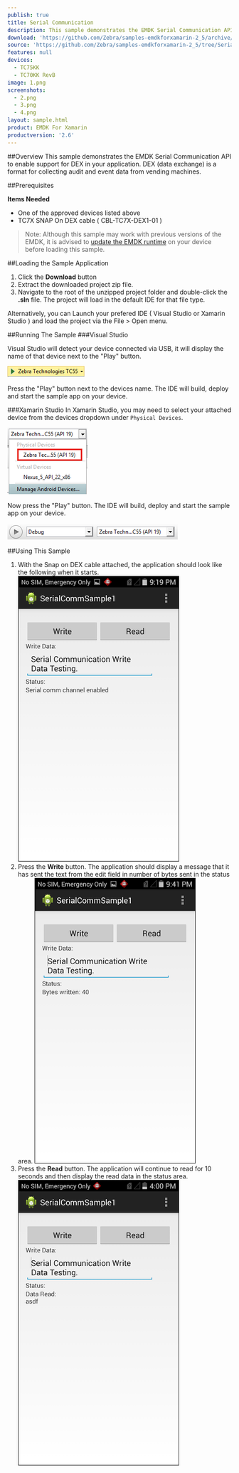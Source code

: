 ```yaml
---
publish: true
title: Serial Communication
description: This sample demonstrates the EMDK Serial Communication API to enable support for DEX in your application. DEX (data exchange) is a format for collecting audit and event data from vending machines.
download: 'https://github.com/Zebra/samples-emdkforxamarin-2_5/archive/SerialCommSample1.zip'
source: 'https://github.com/Zebra/samples-emdkforxamarin-2_5/tree/SerialCommSample1'
features: null
devices:
  - TC75KK
  - TC70KK RevB
image: 1.png
screenshots:
  - 2.png
  - 3.png
  - 4.png
layout: sample.html
product: EMDK For Xamarin
productversion: '2.6'
---
```



##Overview
This sample demonstrates the EMDK Serial Communication API to enable support for DEX in your application. DEX (data exchange) is a format for collecting audit and event data from vending machines.



##Prerequisites

**Items Needed**
* One of the approved devices listed above
* TC7X SNAP On DEX cable ( CBL-TC7X-DEX1-01 )

>Note: Although this sample may work with previous versions of the EMDK, it is advised to [update the EMDK runtime](../../guide/setupDevice/) on your device before loading this sample.

##Loading the Sample Application

1. Click the **Download** button 
2. Extract the downloaded project zip file.
3. Navigate to the root of the unzipped project folder and double-click the **.sln** file. The project will load in the default IDE for that file type.

Alternatively, you can Launch your prefered IDE ( Visual Studio or Xamarin Studio ) and load the project via the File > Open menu.  

##Running The Sample
###Visual Studio

Visual Studio will detect your device connected via USB, it will display the name of that device next to the "Play" button.

![img](../../images/samples/vsPlayButton.png)

Press the "Play" button next to the devices name.  The IDE will build, deploy and start the sample app on your device.

###Xamarin Studio
In Xamarin Studio, you may need to select your attached device from the devices dropdown under `Physical Devices`.

![img](../../images/samples/xs-select-device.png)

Now press the "Play" button. The IDE will build, deploy and start the sample app on your device.

![img](../../images/samples/xsPlayButton.png)

##Using This Sample
1. With the Snap on DEX cable attached, the application should look like the following when it starts.  
  ![img](3.png)  
2. Press the **Write** button. The application should display a message that it has sent the text from the edit field in number of bytes sent in the status area.
  ![img](2.png)    
3.  Press the **Read** button.  The application will continue to read for 10 seconds and then display the read data in the status area.
    ![img](4.png) 
  




















